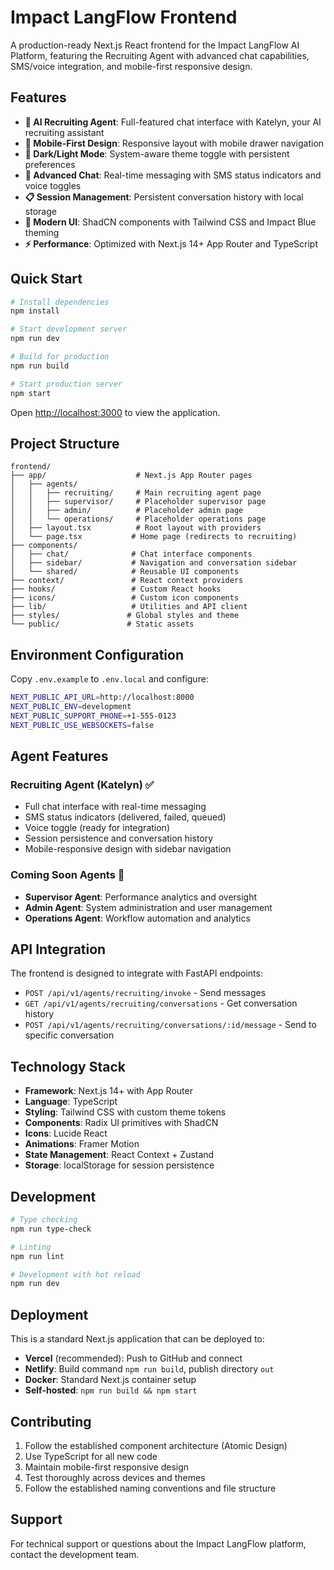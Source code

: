 # Impact LangFlow Frontend

A production-ready Next.js React frontend for the Impact LangFlow AI Platform, featuring the Recruiting Agent with advanced chat capabilities, SMS/voice integration, and mobile-first responsive design.

## Features

- **🤖 AI Recruiting Agent**: Full-featured chat interface with Katelyn, your AI recruiting assistant
- **📱 Mobile-First Design**: Responsive layout with mobile drawer navigation
- **🌙 Dark/Light Mode**: System-aware theme toggle with persistent preferences
- **💬 Advanced Chat**: Real-time messaging with SMS status indicators and voice toggles
- **📋 Session Management**: Persistent conversation history with local storage
- **🎨 Modern UI**: ShadCN components with Tailwind CSS and Impact Blue theming
- **⚡ Performance**: Optimized with Next.js 14+ App Router and TypeScript

## Quick Start

```bash
# Install dependencies
npm install

# Start development server
npm run dev

# Build for production
npm run build

# Start production server
npm start
```

Open [http://localhost:3000](http://localhost:3000) to view the application.

## Project Structure

```
frontend/
├── app/                    # Next.js App Router pages
│   ├── agents/
│   │   ├── recruiting/     # Main recruiting agent page
│   │   ├── supervisor/     # Placeholder supervisor page
│   │   ├── admin/          # Placeholder admin page
│   │   └── operations/     # Placeholder operations page
│   ├── layout.tsx          # Root layout with providers
│   └── page.tsx           # Home page (redirects to recruiting)
├── components/
│   ├── chat/              # Chat interface components
│   ├── sidebar/           # Navigation and conversation sidebar
│   └── shared/            # Reusable UI components
├── context/               # React context providers
├── hooks/                 # Custom React hooks
├── icons/                 # Custom icon components
├── lib/                   # Utilities and API client
├── styles/               # Global styles and theme
└── public/               # Static assets
```

## Environment Configuration

Copy `.env.example` to `.env.local` and configure:

```bash
NEXT_PUBLIC_API_URL=http://localhost:8000
NEXT_PUBLIC_ENV=development
NEXT_PUBLIC_SUPPORT_PHONE=+1-555-0123
NEXT_PUBLIC_USE_WEBSOCKETS=false
```

## Agent Features

### Recruiting Agent (Katelyn) ✅
- Full chat interface with real-time messaging
- SMS status indicators (delivered, failed, queued)
- Voice toggle (ready for integration)
- Session persistence and conversation history
- Mobile-responsive design with sidebar navigation

### Coming Soon Agents 🚧
- **Supervisor Agent**: Performance analytics and oversight
- **Admin Agent**: System administration and user management
- **Operations Agent**: Workflow automation and analytics

## API Integration

The frontend is designed to integrate with FastAPI endpoints:

- `POST /api/v1/agents/recruiting/invoke` - Send messages
- `GET /api/v1/agents/recruiting/conversations` - Get conversation history
- `POST /api/v1/agents/recruiting/conversations/:id/message` - Send to specific conversation

## Technology Stack

- **Framework**: Next.js 14+ with App Router
- **Language**: TypeScript
- **Styling**: Tailwind CSS with custom theme tokens
- **Components**: Radix UI primitives with ShadCN
- **Icons**: Lucide React
- **Animations**: Framer Motion
- **State Management**: React Context + Zustand
- **Storage**: localStorage for session persistence

## Development

```bash
# Type checking
npm run type-check

# Linting
npm run lint

# Development with hot reload
npm run dev
```

## Deployment

This is a standard Next.js application that can be deployed to:

- **Vercel** (recommended): Push to GitHub and connect
- **Netlify**: Build command `npm run build`, publish directory `out`
- **Docker**: Standard Next.js container setup
- **Self-hosted**: `npm run build && npm start`

## Contributing

1. Follow the established component architecture (Atomic Design)
2. Use TypeScript for all new code
3. Maintain mobile-first responsive design
4. Test thoroughly across devices and themes
5. Follow the established naming conventions and file structure

## Support

For technical support or questions about the Impact LangFlow platform, contact the development team.